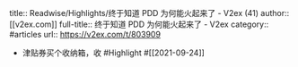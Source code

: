 title:: Readwise/Highlights/终于知道 PDD 为何能火起来了 - V2ex (41)
author:: [[v2ex.com]]
full-title:: 终于知道 PDD 为何能火起来了 - V2ex
category:: #articles
url:: https://v2ex.com/t/803909

- 津贴券买个收纳箱，收 #Highlight #[[2021-09-24]]